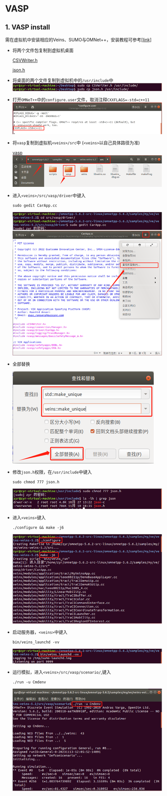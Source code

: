 # VASP
## 1. VASP install
需在虚拟机中安装相应的Veins、SUMO与OMNet++，安装教程可参考[[link]](https://github.com/Yrongovo/Veins5.2-Ubuntu18.04-Installation-Guide)
- 将两个文件包复制到虚拟机桌面

  [CSVWriter.h](./CSVWriter.h)

  [json.h](./json.h)
- 将桌面的两个文件复制到虚拟机中的`/usr/include`中
![](./IMAGES/image1.jpg)
- 打开`OMNeT++`中的`configure.user`文件，取消注释`CXXFLAGS=-std=c++11`
![](./IMAGES/image2.jpg)
- 将`vasp`复制到虚拟机`<veins>/src`中 (`<veins>`以自己具体路径为准)

    [vasp](./vasp/)
![](./IMAGES/image3.jpg)
- 进入`<veins>/src/vasp/driver`中键入
    ```
    sudo gedit CarApp.cc
    ```
    ![](./IMAGES/image4.jpg)
    ![](./IMAGES/image5.jpg)
- 全部替换 

    ![](./IMAGES/image6.jpg)
- 修改`json.h`权限，在`/usr/include`中键入
    ```
    sudo chmod 777 json.h
    ```
    ![](./IMAGES/image7.jpg)
- 进入`<veins>`键入
    ```
    ./configure && make -j6
    ```
    ![](./IMAGES/image8.jpg)
- 启动服务器，`<veins>`中键入
    ```
    bin/veins_launchd -vv
    ```
    ![](./IMAGES/image9.jpg)
- 运行模拟，进入`<veins>/src/vasp/scenario/`,键入
    ```
    ./run -u Cmdenv
    ```
    ![](./IMAGES/image10.jpg)